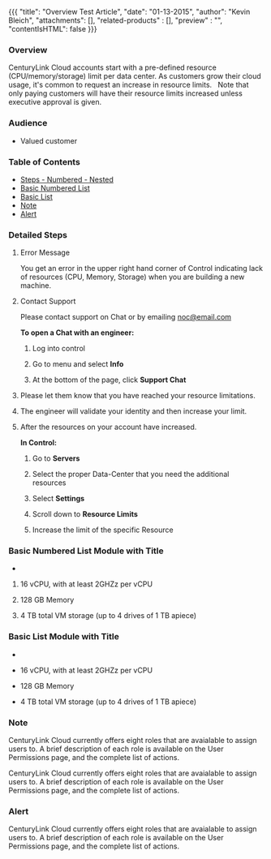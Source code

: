 {{{
  "title": "Overview Test Article",
  "date": "01-13-2015",
  "author": "Kevin Bleich",
  "attachments": [],
  "related-products" : [],
  "preview" : "",
  "contentIsHTML": false
}}}

<!-- OVERVIEW MODULE - NESTED AUDIENCE MODULE-->
<div class="kb-post-overview">
  <h3>Overview</h3>
  <p>CenturyLink Cloud accounts start with a pre-defined resource (CPU/memory/storage) limit per data center. As customers grow their cloud usage, it's common to request an increase in resource limits.   Note that only paying customers will have their resource limits increased unless executive approval is given.</p>
  <div class="kb-post-audience">
    <h3>Audience</h3>
    <ul>
      <li>Valued customer</li>
    </ul>
  </div>
</div>

### Table of Contents
  * [<span>Steps - Numbered - Nested</span>](#chapter-1)
  * [Basic Numbered List](#chapter-2)
  * [Basic List](#chapter-3)
  * [Note](#chapter-4)
  * [Alert](#chapter-5)

<!-- STEPS MODULE - NESTED CONTENT-->
### Detailed Steps <a id="chapter-1"></a>
    
1.  Error Message

    You get an error in the upper right hand corner of Control indicating lack of resources (CPU, Memory, Storage) when you are building a new machine. 

2.  Contact Support
  
    Please contact support on Chat or by emailing noc@email.com

    __To open a Chat with an engineer:__

    1.  Log into control

    2.  Go to menu and select __Info__

    3.  At the bottom of the page, click __Support Chat__

3.  Please let them know that you have reached your resource limitations.

4.  The engineer will validate your identity and then increase your limit.

5.  After the resources on your account have increased.

    __In Control:__

    1.  Go to __Servers__

    2.  Select the proper Data-Center that you need the additional resources

    3.  Select __Settings__

    4.  Scroll down to __Resource Limits__

    5.  Increase the limit of the specific Resource

### Basic Numbered List Module with Title <a id="chapter-2"></a>

+ 

  1.  16 vCPU, with at least 2GHZz per vCPU

  2.  128 GB Memory

  3.  4 TB total VM storage (up to 4 drives of 1 TB apiece)

### Basic List Module with Title <a id="chapter-3"></a>

+ 

  -  16 vCPU, with at least 2GHZz per vCPU

  -  128 GB Memory

  -  4 TB total VM storage (up to 4 drives of 1 TB apiece)

<div class="kb-post-note" id="chapter-4">
  <h3>Note</h3>
  <p>
    CenturyLink Cloud currently offers eight roles that are avaialable to assign users to. A brief description of each role is available on the User Permissions page, and the complete list of actions.
  </p>
</div>

CenturyLink Cloud currently offers eight roles that are avaialable to assign users to. A brief description of each role is available on the User Permissions page, and the complete list of actions.

<div class="kb-post-alert" id="chapter-5">
  <h3>Alert</h3>
  <p>
    CenturyLink Cloud currently offers eight roles that are avaialable to assign users to. A brief description of each role is available on the User Permissions page, and the complete list of actions.
  </p>
</div>

<!-- <table>
  <th>
    <tr>
      <td>
      dfdf
      </td>
    </tr>
  </th>
  <tr>
    <td>test</td>
    <td>test</td>
    <td>test</td>
  </tr>
</table> -->




